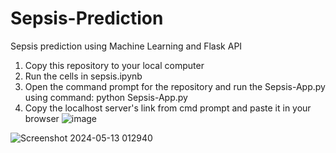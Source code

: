 # Sepsis-Prediction
Sepsis prediction using Machine Learning and Flask API

1.	Copy this repository to your local computer
2.	Run the cells in sepsis.ipynb
3.	Open the command prompt for the repository and run the Sepsis-App.py using command: python Sepsis-App.py
4.	Copy the localhost server's link from cmd prompt and paste it in your browser
![image](https://github.com/Bhushan-Rathod/Sepsis-Prediction/assets/169565635/490569b1-c491-4e3d-b8ae-87a01e128ae1)

![Screenshot 2024-05-13 012940](https://github.com/Bhushan-Rathod/Sepsis-Prediction/assets/169565635/4f8f66a7-f97a-4c4f-9ac8-b1329999bdb3)
